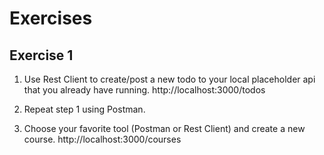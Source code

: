 # Exercises

## Exercise 1

1. Use Rest Client to create/post a new todo to your local placeholder api that you already have running.
http://localhost:3000/todos

2. Repeat step 1 using Postman.

3. Choose your favorite tool (Postman or Rest Client) and create a new course.
http://localhost:3000/courses

